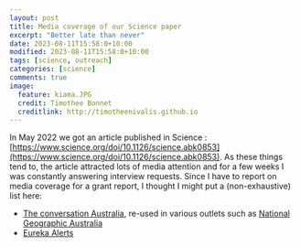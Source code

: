 ```yaml
---
layout: post
title: Media coverage of our Science paper
excerpt: "Better late than never"
date: 2023-08-11T15:58:0+10:00
modified: 2023-08-11T15:58:0+10:00
tags: [science, outreach]
categories: [science]
comments: true
image:
  feature: kiama.JPG
  credit: Timothee Bonnet
  creditlink: http://timotheenivalis.github.io
---
```



In May 2022 we got an article published in Science : [https://www.science.org/doi/10.1126/science.abk0853](https://www.science.org/doi/10.1126/science.abk0853). 
As these things tend to, the article attracted lots of media attention and for a few weeks I was constantly answering interview requests.
Since I have to report on media coverage for a grant report, I thought I might put a (non-exhaustive) list here:

- [The conversation Australia](https://theconversation.com/wild-animals-are-evolving-faster-than-anybody-thought-183633), re-used in various outlets such as [National Geographic Australia](https://www.australiangeographic.com.au/news/2022/05/talking-about-an-evolution-wild-animals-are-changing-faster-than-anybody-thought/)
- [Eureka Alerts](https://www.eurekalert.org/news-releases/953928)
